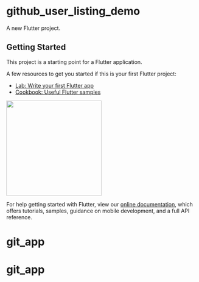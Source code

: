 <!-- ![Git_app](https://user-images.githubusercontent.com/97684889/166881299-c4648093-72cb-4921-b3fd-d084a66b24e5.gif) -->
# github_user_listing_demo

A new Flutter project.

## Getting Started

This project is a starting point for a Flutter application.

A few resources to get you started if this is your first Flutter project:

- [Lab: Write your first Flutter app](https://flutter.dev/docs/get-started/codelab)
- [Cookbook: Useful Flutter samples](https://flutter.dev/docs/cookbook)

<img src="https://user-images.githubusercontent.com/97684889/166881299-c4648093-72cb-4921-b3fd-d084a66b24e5.gif" width="250" height="250"/>


For help getting started with Flutter, view our
[online documentation](https://flutter.dev/docs), which offers tutorials,
samples, guidance on mobile development, and a full API reference.
# git_app
# git_app
